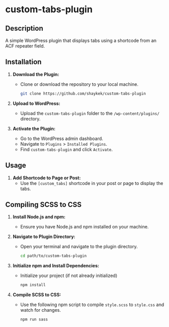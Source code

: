 # custom-tabs-plugin

## Description

A simple WordPress plugin that displays tabs using a shortcode from an ACF repeater field.

## Installation

1. **Download the Plugin:**
   - Clone or download the repository to your local machine.

     ```sh
     git clone https://github.com/shaykek/custom-tabs-plugin
     ```

2. **Upload to WordPress:**
   - Upload the `custom-tabs-plugin` folder to the `/wp-content/plugins/` directory.

3. **Activate the Plugin:**
   - Go to the WordPress admin dashboard.
   - Navigate to `Plugins` > `Installed Plugins`.
   - Find `custom-tabs-plugin` and click `Activate`.

## Usage

1. **Add Shortcode to Page or Post:**
   - Use the `[custom_tabs]` shortcode in your post or page to display the tabs.

## Compiling SCSS to CSS

1. **Install Node.js and npm:**
   - Ensure you have Node.js and npm installed on your machine.
2. **Navigate to Plugin Directory:**
   - Open your terminal and navigate to the plugin directory.

     ```sh
     cd path/to/custom-tabs-plugin
     ```

3. **Initialize npm and Install Dependencies:**
   - Initialize your project (if not already initialized)

     ```sh
     npm install
     ```

4. **Compile SCSS to CSS:**
   - Use the following npm script to compile  `style.scss` to `style.css` and watch for changes.

     ```sh
     npm run sass
     ```
